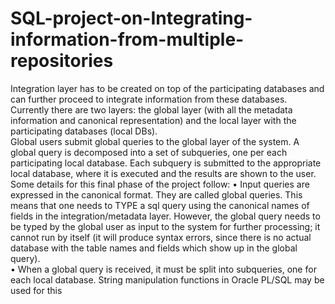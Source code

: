 # SQL-project-on-Integrating-information-from-multiple-repositories
 Integration layer has to be created on top of the participating databases and can further proceed to integrate information from these databases.   Currently there are two layers: the global layer (with all the metadata information and canonical representation) and the local layer with the participating databases (local DBs).  
Global users submit global queries to the global layer of the system. A global query is decomposed into a set of subqueries, one per each participating local database. Each subquery is submitted to the appropriate local database, where it is executed and the results are shown to the user.  Some details for this final phase of the project follow:
•	Input queries are expressed in the canonical format. They are called global queries. This means that one needs to TYPE a sql query using the canonical names of fields in the integration/metadata layer. However, the global query needs to be typed by the global user as input to the system for further processing; it cannot run by itself (it will produce syntax errors, since there is no actual database with the table names and fields which show up in the global query).  
•	When a global query is received, it must be split into subqueries, one for each local database.  String manipulation functions in Oracle PL/SQL may be used for this
